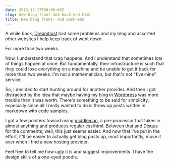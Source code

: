 ```yaml
---
date: 2013-12-17T00:00:00Z
slug: new-blog-front-and-back-end.html
title: New blog front- and back-end
---
```


A while back, [Dreamhost](http://dreamhost.com/) had some problems and my blog and assorted other websites I help keep track of went down.

For more than two weeks.

Now, I understand that crap happens. And I understand that sometimes lots of things happen at once. But fundamentally, their infrastructure is such that they could lose everything on a machine and be unable to get it back for more than two weeks. I'm not a mathematician, but that's not "five-nine" service.

So, I decided to start hunting around for another provider. And then I got distracted by the idea that maybe having my blog in [Wordpress](http://wordpress.org) was more trouble than it was worth. There's something to be said for simplicity, especially since all I really wanted to do is throw up posts written in markdown with code samples.

I got a few pointers toward using [middleman](http://middlemanapp.com/), a pre-processor that takes in almost anything and produces regular css/html. Between that and [Disqus](http://disqus.com/) for the comments, well, this just seems easier. And now that I've put in the effort, it'll be easier to actually get blog posts up, most importantly, move it over when I find a new hosting provider.

Feel free to tell me how ugly it is and suggest improvements. I have the design skills of a one-eyed poodle.
